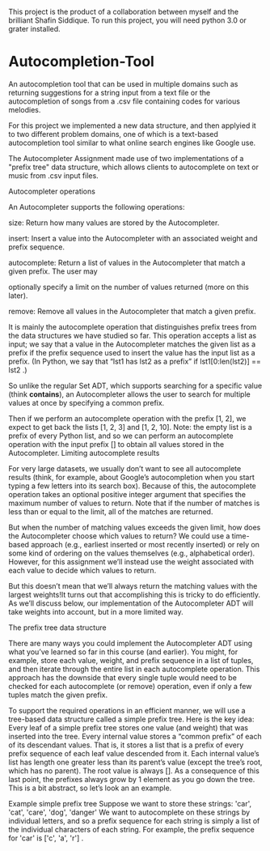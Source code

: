 This project is the product of a collaboration between myself and the brilliant Shafin Siddique.
To run this project, you will need python 3.0 or grater installed.

# Autocompletion-Tool

An autocompletion tool that can be used in multiple domains such as returning suggestions for a string input from a text file or the autocompletion of songs from a .csv file containing codes for various melodies.

For this project we implemented a new data structure, and then applyied it to two different
problem domains, one of which is a text-based autocompletion tool similar to what online search engines
like Google use.

The Autocompleter Assignment made use of two implementations of a "prefix tree" data structure, which allows clients to autocomplete on text or music from .csv input files. 

Autocompleter operations

An Autocompleter supports the following operations:

size: Return how many values are stored by the Autocompleter.

insert: Insert a value into the Autocompleter with an associated weight and prefix sequence.

autocomplete: Return a list of values in the Autocompleter that match a given prefix. The user may

optionally specify a limit on the number of values returned (more on this later).

remove: Remove all values in the Autocompleter that match a given prefix.

It is mainly the autocomplete operation that distinguishes prefix trees from the data structures we have
studied so far. This operation accepts a list as input; we say that a value in the Autocompleter matches
the given list as a prefix if the prefix sequence used to insert the value has the input list as a prefix. (In
Python, we say that “lst1 has lst2 as a prefix” if lst1[0:len(lst2)] == lst2 .)

So unlike the regular Set ADT, which supports searching for a specific value (think __contains__), an
Autocompleter allows the user to search for multiple values at once by specifying a common prefix.

Then if we perform an autocomplete operation with the prefix [1, 2], we expect to get back the lists
[1, 2, 3] and [1, 2, 10].
Note: the empty list is a prefix of every Python list, and so we can perform an autocomplete operation
with the input prefix [] to obtain all values stored in the Autocompleter.
Limiting autocomplete results

For very large datasets, we usually don’t want to see all autocomplete results (think, for example, about
Google’s autocompletion when you start typing a few letters into its search box). Because of this, the
autocomplete operation takes an optional positive integer argument that specifies the maximum number
of values to return. Note that if the number of matches is less than or equal to the limit, all of the matches
are returned.

But when the number of matching values exceeds the given limit, how does the Autocompleter choose
which values to return? We could use a time-based approach (e.g., earliest inserted or most recently
inserted) or rely on some kind of ordering on the values themselves (e.g., alphabetical order). However,
for this assignment we’ll instead use the weight associated with each value to decide which values to
return.

But this doesn’t mean that we’ll always return the matching values with the largest weights!It
turns out that accomplishing this is tricky to do efficiently. As we’ll discuss below, our implementation of
the Autocompleter ADT will take weights into account, but in a more limited way.

The prefix tree data structure

There are many ways you could implement the Autocompleter ADT using what you’ve learned so far in
this course (and earlier). You might, for example, store each value, weight, and prefix sequence in a list
of tuples, and then iterate through the entire list in each autocomplete operation. This approach has the
downside that every single tuple would need to be checked for each autocomplete (or remove)
operation, even if only a few tuples match the given prefix.

To support the required operations in an efficient manner, we will use a tree-based data structure called
a simple prefix tree. Here is the key idea:
Every leaf of a simple prefix tree stores one value (and weight) that was inserted into the tree.
Every internal value stores a “common prefix” of each of its descendant values. That is, it stores a list
that is a prefix of every prefix sequence of each leaf value descended from it.
Each internal value’s list has length one greater less than its parent’s value (except the tree’s root,
which has no parent). The root value is always [].
As a consequence of this last point, the prefixes always grow by 1 element as you go down the tree.
This is a bit abstract, so let’s look an an example.

Example simple prefix tree
Suppose we want to store these strings:
'car', 'cat', 'care', 'dog', 'danger'
We want to autocomplete on these strings by individual letters, and so a prefix sequence for each string
is simply a list of the individual characters of each string. For example, the prefix sequence for 'car' is
['c', 'a', 'r'] .
